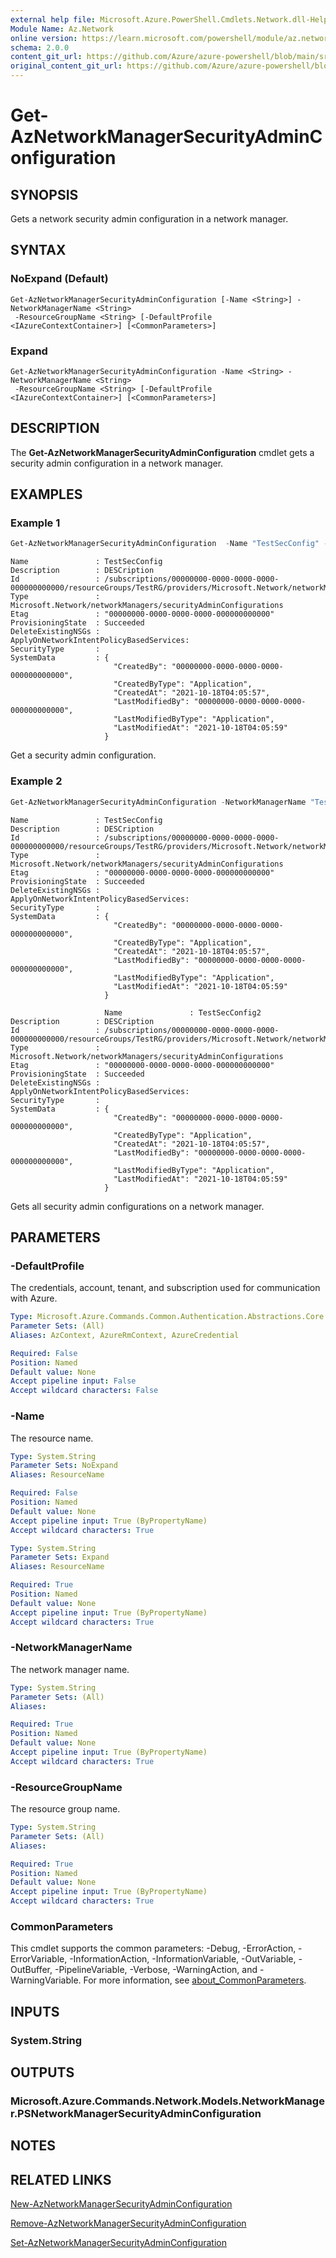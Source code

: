 ```yaml
---
external help file: Microsoft.Azure.PowerShell.Cmdlets.Network.dll-Help.xml
Module Name: Az.Network
online version: https://learn.microsoft.com/powershell/module/az.network/get-aznetworkmanagersecurityadminconfiguration
schema: 2.0.0
content_git_url: https://github.com/Azure/azure-powershell/blob/main/src/Network/Network/help/Get-AzNetworkManagerSecurityAdminConfiguration.md
original_content_git_url: https://github.com/Azure/azure-powershell/blob/main/src/Network/Network/help/Get-AzNetworkManagerSecurityAdminConfiguration.md
---
```


# Get-AzNetworkManagerSecurityAdminConfiguration

## SYNOPSIS
Gets a network security admin configuration in a network manager.

## SYNTAX

### NoExpand (Default)
```
Get-AzNetworkManagerSecurityAdminConfiguration [-Name <String>] -NetworkManagerName <String>
 -ResourceGroupName <String> [-DefaultProfile <IAzureContextContainer>] [<CommonParameters>]
```

### Expand
```
Get-AzNetworkManagerSecurityAdminConfiguration -Name <String> -NetworkManagerName <String>
 -ResourceGroupName <String> [-DefaultProfile <IAzureContextContainer>] [<CommonParameters>]
```

## DESCRIPTION
The **Get-AzNetworkManagerSecurityAdminConfiguration** cmdlet gets a security admin configuration in a network manager.

## EXAMPLES

### Example 1
```powershell
Get-AzNetworkManagerSecurityAdminConfiguration  -Name "TestSecConfig" -NetworkManagerName "TestNMName" -ResourceGroupName "TestRG"
```

```output
Name               : TestSecConfig
Description        : DESCription
Id                 : /subscriptions/00000000-0000-0000-0000-000000000000/resourceGroups/TestRG/providers/Microsoft.Network/networkManagers/TestNMName/securityAdminConfigurations/TestSecConfig
Type               : Microsoft.Network/networkManagers/securityAdminConfigurations
Etag               : "00000000-0000-0000-0000-000000000000"
ProvisioningState  : Succeeded
DeleteExistingNSGs :
ApplyOnNetworkIntentPolicyBasedServices:
SecurityType       :
SystemData         : {
                       "CreatedBy": "00000000-0000-0000-0000-000000000000",
                       "CreatedByType": "Application",
                       "CreatedAt": "2021-10-18T04:05:57",
                       "LastModifiedBy": "00000000-0000-0000-0000-000000000000",
                       "LastModifiedByType": "Application",
                       "LastModifiedAt": "2021-10-18T04:05:59"
                     }
```

Get a security admin configuration.

### Example 2
```powershell
Get-AzNetworkManagerSecurityAdminConfiguration -NetworkManagerName "TestNMName" -ResourceGroupName "TestRG"
```

```output
Name               : TestSecConfig
Description        : DESCription
Id                 : /subscriptions/00000000-0000-0000-0000-000000000000/resourceGroups/TestRG/providers/Microsoft.Network/networkManagers/TestNMName/securityAdminConfigurations/TestSecConfig
Type               : Microsoft.Network/networkManagers/securityAdminConfigurations
Etag               : "00000000-0000-0000-0000-000000000000"
ProvisioningState  : Succeeded
DeleteExistingNSGs :
ApplyOnNetworkIntentPolicyBasedServices:
SecurityType       :
SystemData         : {
                       "CreatedBy": "00000000-0000-0000-0000-000000000000",
                       "CreatedByType": "Application",
                       "CreatedAt": "2021-10-18T04:05:57",
                       "LastModifiedBy": "00000000-0000-0000-0000-000000000000",
                       "LastModifiedByType": "Application",
                       "LastModifiedAt": "2021-10-18T04:05:59"
                     }

                     Name               : TestSecConfig2
Description        : DESCription
Id                 : /subscriptions/00000000-0000-0000-0000-000000000000/resourceGroups/TestRG/providers/Microsoft.Network/networkManagers/TestNMName/securityAdminConfigurations/TestSecConfig2
Type               : Microsoft.Network/networkManagers/securityAdminConfigurations
Etag               : "00000000-0000-0000-0000-000000000000"
ProvisioningState  : Succeeded
DeleteExistingNSGs :
ApplyOnNetworkIntentPolicyBasedServices:
SecurityType       :
SystemData         : {
                       "CreatedBy": "00000000-0000-0000-0000-000000000000",
                       "CreatedByType": "Application",
                       "CreatedAt": "2021-10-18T04:05:57",
                       "LastModifiedBy": "00000000-0000-0000-0000-000000000000",
                       "LastModifiedByType": "Application",
                       "LastModifiedAt": "2021-10-18T04:05:59"
                     }
```

Gets all security admin configurations on a network manager.

## PARAMETERS

### -DefaultProfile
The credentials, account, tenant, and subscription used for communication with Azure.

```yaml
Type: Microsoft.Azure.Commands.Common.Authentication.Abstractions.Core.IAzureContextContainer
Parameter Sets: (All)
Aliases: AzContext, AzureRmContext, AzureCredential

Required: False
Position: Named
Default value: None
Accept pipeline input: False
Accept wildcard characters: False
```

### -Name
The resource name.

```yaml
Type: System.String
Parameter Sets: NoExpand
Aliases: ResourceName

Required: False
Position: Named
Default value: None
Accept pipeline input: True (ByPropertyName)
Accept wildcard characters: True
```

```yaml
Type: System.String
Parameter Sets: Expand
Aliases: ResourceName

Required: True
Position: Named
Default value: None
Accept pipeline input: True (ByPropertyName)
Accept wildcard characters: True
```

### -NetworkManagerName
The network manager name.

```yaml
Type: System.String
Parameter Sets: (All)
Aliases:

Required: True
Position: Named
Default value: None
Accept pipeline input: True (ByPropertyName)
Accept wildcard characters: True
```

### -ResourceGroupName
The resource group name.

```yaml
Type: System.String
Parameter Sets: (All)
Aliases:

Required: True
Position: Named
Default value: None
Accept pipeline input: True (ByPropertyName)
Accept wildcard characters: True
```

### CommonParameters
This cmdlet supports the common parameters: -Debug, -ErrorAction, -ErrorVariable, -InformationAction, -InformationVariable, -OutVariable, -OutBuffer, -PipelineVariable, -Verbose, -WarningAction, and -WarningVariable. For more information, see [about_CommonParameters](http://go.microsoft.com/fwlink/?LinkID=113216).

## INPUTS

### System.String

## OUTPUTS

### Microsoft.Azure.Commands.Network.Models.NetworkManager.PSNetworkManagerSecurityAdminConfiguration

## NOTES

## RELATED LINKS

[New-AzNetworkManagerSecurityAdminConfiguration](./New-AzNetworkManagerSecurityAdminConfiguration.md)

[Remove-AzNetworkManagerSecurityAdminConfiguration](./Remove-AzNetworkManagerSecurityAdminConfiguration.md)

[Set-AzNetworkManagerSecurityAdminConfiguration](./Set-AzNetworkManagerSecurityAdminConfiguration.md)
